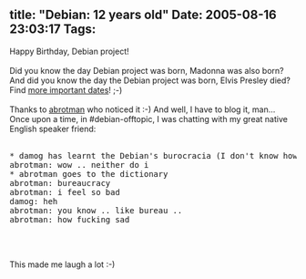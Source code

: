 title: "Debian: 12 years old"
Date: 2005-08-16 23:03:17
Tags: 
---
<p>Happy Birthday, Debian project!<br/><br/>
Did you know the day Debian project was born, Madonna was also born?
And did you know the day the Debian project was born, Elvis Presley
died? Find <a href="http://en.wikipedia.org/wiki/August_16" target="_blank">more important dates</a>! ;-)<br/><br/>
Thanks to <a href="http://phoenix.lhup.edu/~abrotman/" target="_blank">abrotman</a> who noticed it :-) And well, I have to blog it,
man&#8230; Once upon a time, in #debian-offtopic, I was chatting with my
great native English speaker friend:<br/><br/></p>
<pre>* damog has learnt the Debian's burocracia (I don't know how to spell it in English).
abrotman: wow .. neither do i
* abrotman goes to the dictionary
abrotman: bureaucracy
abrotman: i feel so bad
damog: heh
abrotman: you know .. like bureau ..
abrotman: how fucking sad</pre>
<br/><br/><p>
This made me laugh a lot :-)<br/><br/><br/></p>

